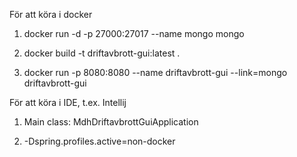 För att köra i docker

1. docker run -d -p 27000:27017 --name mongo mongo

2. docker build -t driftavbrott-gui:latest .

3. docker run -p 8080:8080 --name driftavbrott-gui --link=mongo  driftavbrott-gui



För att köra i IDE, t.ex. Intellij

1. Main class: MdhDriftavbrottGuiApplication

2. -Dspring.profiles.active=non-docker
